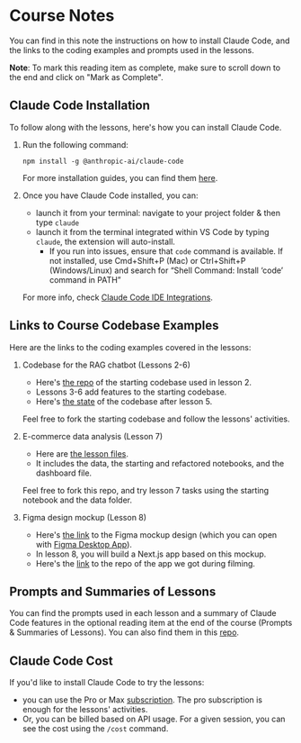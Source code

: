 # Course Notes

You can find in this note the instructions on how to install Claude Code, and the links to the coding examples and prompts used in the lessons.

**Note**: To mark this reading item as complete, make sure to scroll down to the end and click on "Mark as Complete".

## Claude Code Installation

To follow along with the lessons, here's how you can install Claude Code.

1. Run the following command:
    
    `npm install -g @anthropic-ai/claude-code`
    
    For more installation guides, you can find them [here](https://docs.anthropic.com/en/docs/claude-code/setup).
    

2. Once you have Claude Code installed, you can:
   - launch it from your terminal: navigate to your project folder & then type `claude`
   - launch it from the terminal integrated within VS Code by typing `claude`, the extension will auto-install. 
        - If you run into issues, ensure that `code` command is available. If not installed, use Cmd+Shift+P (Mac) or Ctrl+Shift+P (Windows/Linux) and search for “Shell Command: Install ‘code’ command in PATH”  
    
    For more info, check [Claude Code IDE Integrations](https://docs.anthropic.com/en/docs/claude-code/ide-integrations).


## Links to Course Codebase Examples

Here are the links to the coding examples covered in the lessons:

1. Codebase for the RAG chatbot (Lessons 2-6)
    - Here's [the repo](https://github.com/https-deeplearning-ai/starting-ragchatbot-codebase.git) of the starting codebase used in lesson 2.
    - Lessons 3-6 add features to the starting codebase.
    - Here's [the state](https://github.com/https-deeplearning-ai/ragchatbot-codebase.git) of the codebase after lesson 5.

    Feel free to fork the starting codebase and follow the lessons' activities.

2. E-commerce data analysis (Lesson 7)
    - Here are [the lesson files](https://github.com/https-deeplearning-ai/sc-claude-code-files/tree/main/lesson7_files).
    - It includes the data, the starting and refactored notebooks, and the dashboard file.

    Feel free to fork this repo, and try lesson 7 tasks using the starting notebook and the data folder.

3. Figma design mockup (Lesson 8)
   - Here's [the link](https://github.com/https-deeplearning-ai/sc-claude-code-files/blob/main/additional_files/key-indicators.fig) to the Figma mockup design (which you can open with [Figma Desktop App](https://help.figma.com/hc/en-us/articles/5601429983767-Guide-to-the-Figma-desktop-app)).
   - In lesson 8, you will build a Next.js app based on this mockup.
   - Here's the [link](https://github.com/https-deeplearning-ai/FRED-dashboard.git) to the repo of the app we got during filming.    


## Prompts and Summaries of Lessons

You can find the prompts used in each lesson and a summary of Claude Code features in the optional reading item at the end of the course (Prompts & Summaries of Lessons). You can also find them in this [repo](https://github.com/https-deeplearning-ai/sc-claude-code-files/tree/main/reading_notes).


## Claude Code Cost

If you'd like to install Claude Code to try the lessons:
- you can use the Pro or Max [subscription](https://www.anthropic.com/claude-code#:~:text=Pro,Sign%20up). The pro subscription is enough for the lessons' activities. 
- Or, you can be billed based on API usage. For a given session, you can see the cost using the `/cost` command.
